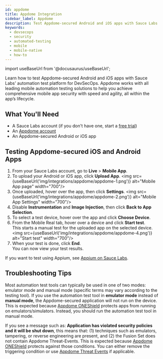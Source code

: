 ```yaml
---
id: appdome
title: Appdome Integration
sidebar_label: Appdome
description: Test Appdome-secured Android and iOS apps with Sauce Labs.
keywords:
  - devsecops
  - security
  - automated-testing
  - mobile
  - mobile-native
  - how-to
---
```


import useBaseUrl from '@docusaurus/useBaseUrl';

Learn how to test Appdome-secured Android and iOS apps with Sauce Labs' automation test platform for DevSecOps. Appdome works with all leading mobile automation testing solutions to help you achieve comprehensive mobile app security with speed and agility, all within the app’s lifecycle.

## What You'll Need

- A Sauce Labs account (if you don't have one, start a [free trial](https://saucelabs.com/sign-up))
- An [Appdome account](https://fusion.appdome.com/login)
- An Appdome-secured Android or iOS app

## Testing Appdome-secured iOS and Android Apps

1. From your Sauce Labs account, go to **Live** > **Mobile App**.
2. To upload your Android or iOS app, click **Upload App**.
   <img src={useBaseUrl('img/integrations/appdome/appdome-1.png')} alt="Mobile App page" width="700"/>
3. Once uploaded, hover over the app, then click **Settings**.
   <img src={useBaseUrl('img/integrations/appdome/appdome-2.png')} alt="Mobile App Settings" width="700"/>
4. Disable **Instrumentation** and **Image Injection**, then click **Back to App Selection**.
5. To select a test device, hover over the app and click **Choose Device**.
6. From the Mobile Real tab, hover over a device and click **Start test**. <br/>
   This starts a manual test for the uploaded app on the selected device.
   <img src={useBaseUrl('img/integrations/appdome/appdome-4.png')} alt="Start test" width="700"/>
7. When your test is done, click **End**. <br/>
   You can now view your test results.

If you want to test using Appium, see [Appium on Sauce Labs](/mobile-apps/automated-testing/appium/).

## Troubleshooting Tips

Most automation test tools can typically be used in one of two modes: emulator mode and manual mode (specific terms may vary according to the testing tool). If you use the automation test tool in **emulator mode** instead of **manual mode**, the Appdome-secured application will not run on the device. This is expected because [Appdome ONEShield](https://www.appdome.com/how-to/mobile-app-security/no-code-app-shielding/no-code-mobile-app-shielding-resources/) protects apps from running on emulators/simulators. Instead, you should run the automation test tool in manual mode.

If you see a message such as: **Application has violated security policies and it will be shut down**, this means that: (1) techniques such as emulators, tampering, or reverse engineering are present, and (2) the Fusion Set does not contain Appdome Threat-Events. This is expected because [Appdome ONEShield](https://www.appdome.com/how-to/mobile-app-security/no-code-app-shielding/no-code-mobile-app-shielding-resources/) protects against those conditions. You can either remove the triggering condition or use [Appdome Threat Events](https://www.appdome.com/how-to/threat-events/mobile-threat-events/how-to-implement-appdomes-oneshield-threat-events-2/) if applicable.
